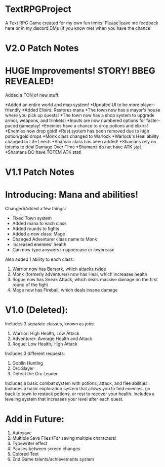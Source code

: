 # TextRPGProject
A Text RPG Game created for my own fun times! Please leave me feedback here or in my discord DMs (if you know me) when you have the chance!

# V2.0 Patch Notes
# HUGE Improvements! STORY! BBEG REVEALED!

Added a TON of new stuff:

*Added an entire world and map system!
*Updated UI to be more player-friendly
*Added Elixirs: Restores mana
*The town now has a mayor's house where you pick up quests!
*The town now has a shop system to upgrade armor, weapons, and trinkets!
*Inputs are now numbered options for faster-paced gameplay!
*Enemies have a chance to drop potions and elixirs!
*Enemies now drop gold!
*Rest system has been removed due to high potion/gold drops
*Monk class changed to Warlock
*Warlock's Heal ability changed to Life Leech
*Shaman class has been added!
*Shamans rely on totems to deal Damage Over Time
*Shamans do not have ATK stat
*Shamans DO have TOTEM ATK stat!

# V1.1 Patch Notes
# Introducing: Mana and abilities! 

Changed/Added a few things:

* Fixed Town system
* Added mana to each class
* Added rounds to fights
* Added a new class: Mage
* Changed Adventurer class name to Monk
* Increased enemies' health
* Can now type answers in uppercase or lowercase

Also added 1 ability to each class:

1. Warrior now has Berserk, which attacks twice
2. Monk (formerly adventurer) now has Heal, which increases health
3. Rogue now has Sneak Attack, which deals massive damage on the first round of the fight
4. Mage now has Fireball, which deals insane damage

# V1.0 (Deleted):
Includes 3 separate classes, known as jobs:
1. Warrior: High Health, Low Attack
2. Adventurer: Average Health and Attack
3. Rogue: Low Health, High Attack

Includes 3 different requests:
1. Goblin Hunting
2. Orc Slayer
3. Defeat the Orc Leader

Includes a basic combat system with potions, attack, and flee abilities
Includes a basic exploration system that allows you to find enemies, go back to town to restock potions, or rest to recover your health.
Includes a leveling system that increases your level after each quest.

# Add in Future:
1. Autosave
2. Multiple Save Files (For saving multiple characters)
3. Typewriter effect
4. Pauses between screen changes
5. Colored Text
6. End Game talents/achievements system
